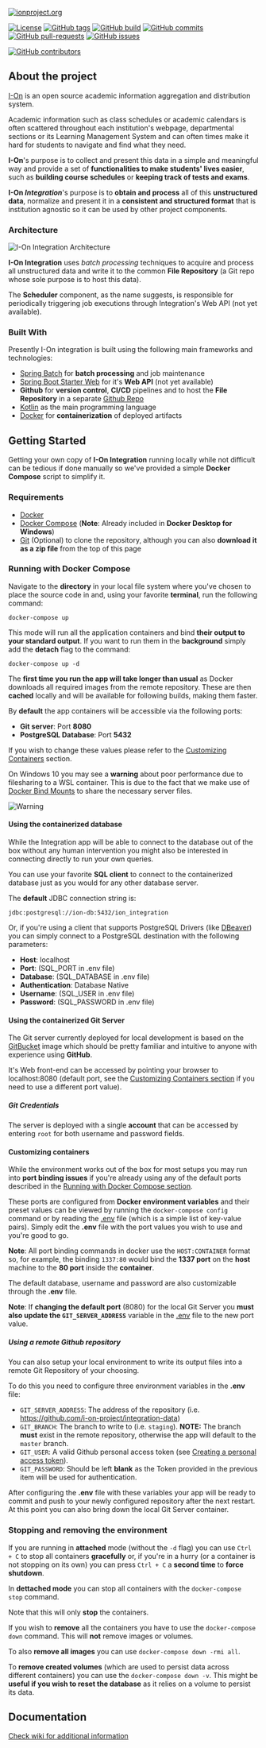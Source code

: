 [![ionproject.org](https://raw.githubusercontent.com/i-on-project/integration/master/img/i-on_logo.png)](https://www.ionproject.org)

[![License](https://img.shields.io/github/license/i-on-project/integration)](https://github.com/i-on-project/integration/blob/master/LICENSE)
[![GitHub tags](https://img.shields.io/github/v/tag/i-on-project/integration)](https://github.com/i-on-project/integration/tags)
[![GitHub build](https://img.shields.io/github/workflow/status/i-on-project/integration/I-On%20Integration%20Staging)](https://github.com/i-on-project/integration/actions?query=branch%3Amaster)
[![GitHub commits](https://img.shields.io/github/last-commit/i-on-project/integration)](https://github.com/i-on-project/integration/commits/master)
[![GitHub pull-requests](https://img.shields.io/github/issues-pr/i-on-project/integration)](https://github.com/i-on-project/integration/pulls/)
[![GitHub issues](https://img.shields.io/github/issues/i-on-project/integration)](https://github.com/i-on-project/integration/issues/)

[![GitHub contributors](https://img.shields.io/github/contributors/i-on-project/integration)](https://github.com/i-on-project/integration/graphs/contributors/)

## About the project
[I-On](https://github.com/i-on-project) is an open source academic information aggregation and distribution system. 

Academic information such as class schedules or academic calendars is often scattered throughout each institution's webpage, departmental sections or its Learning Management System and can often times make it hard for students to navigate and find what they need.

**I-On**'s purpose is to collect and present this data in a simple and meaningful way and provide a set of **functionalities to make students' lives easier**, such as **building course schedules** or **keeping track of tests and exams**.

**I-On _Integration_**'s purpose is to **obtain and process** all of this **unstructured data**, normalize and present it in a **consistent and structured format** that is institution agnostic so it can be used by other project components.

### Architecture

![I-On Integration Architecture](img/ion_integration_architecture.png)

**I-On Integration** uses *batch processing* techniques to acquire and process all unstructured data and write it to the common **File Repository** (a Git repo whose sole purpose is to host this data).

The **Scheduler** component, as the name suggests, is responsible for periodically triggering job executions through Integration's Web API (not yet available).

### Built With
Presently I-On integration is built using the following main frameworks and technologies:
- [Spring Batch](https://spring.io/projects/spring-batch) for **batch processing** and job maintenance
- [Spring Boot Starter Web](https://mvnrepository.com/artifact/org.springframework.boot/spring-boot-starter-web) for it's **Web API** (not yet available)
- **Github** for **version control**, **CI/CD** pipelines and to host the **File Repository** in a separate [Github Repo](https://github.com/i-on-project/integration-data)
- [Kotlin](https://kotlinlang.org/) as the main programming language
- [Docker](https://www.docker.com/) for **containerization** of deployed artifacts

## Getting Started
Getting your own copy of **I-On Integration** running locally while not difficult can be tedious if done manually so we've provided a simple **Docker Compose** script to simplify it.

### Requirements

* [Docker](https://www.docker.com/)
* [Docker Compose](https://docs.docker.com/compose/install/) (**Note**: Already included in **Docker Desktop for Windows**)
* [Git](https://git-scm.com/) (Optional) to clone the repository, although you can also **download it as a zip file** from the top of this page

### Running with Docker Compose
Navigate to the **directory** in your local file system where you've chosen to place the source code in and, using your favorite **terminal**, run the following command: 
```
docker-compose up
```
This mode will run all the application containers and bind **their output to your standard output**. If you want to run them in the **background** simply add the **detach** flag to the command:
```
docker-compose up -d
```

The **first time you run the app will take longer than usual** as Docker downloads all required images from the remote repository. These are then **cached** locally and will be available for following builds, making them faster.

By **default** the app containers will be accessible via the following ports:
- **Git server**: Port **8080**
- **PostgreSQL Database**: Port **5432**

If you wish to change these values please refer to the [Customizing Containers](#customizing-containers) section.

On Windows 10 you may see a **warning** about poor performance due to filesharing to a WSL container. This is due to the fact that we make use of [Docker Bind Mounts](https://docs.docker.com/storage/bind-mounts/) to share the necessary server files.

![Warning](img/bindmountwarning.jpg)

#### Using the containerized database
While the Integration app will be able to connect to the database out of the box without any human intervention you might also be interested in connecting directly to run your own queries.

You can use your favorite **SQL client** to connect to the containerized database just as you would for any other database server.

The **default** JDBC connection string is:
```
jdbc:postgresql://ion-db:5432/ion_integration
```

Or, if you're using a client that supports PostgreSQL Drivers (like [DBeaver](https://dbeaver.io/)) you can simply connect to a PostgreSQL destination with the following parameters:
- **Host**: localhost
- **Port**: (SQL_PORT in .env file)
- **Database**: (SQL_DATABASE in .env file)
- **Authentication**: Database Native
- **Username**: (SQL_USER in .env file)
- **Password**: (SQL_PASSWORD in .env file)

#### Using the containerized Git Server
The Git server currently deployed for local development is based on the [GitBucket](https://github.com/gitbucket/gitbucket) image which should be pretty familiar and intuitive to anyone with experience using **GitHub**.

It's Web front-end can be accessed by pointing your browser to localhost:8080 (default port, see the [Customizing Containers section](#customizing-containers) if you need to use a different port value).

##### Git Credentials
The server is deployed with a single **account** that can be accessed by entering `root` for both username and password fields.

#### Customizing containers
While the environment works out of the box for most setups you may run into **port binding issues** if you're already using any of the default ports described in the [Running with Docker Compose section](#running-with-docker-compose).

These ports are configured from **Docker environment variables** and their preset values can be viewed by running the `docker-compose config` command or by reading the [.env](.env) file (which is a simple list of key-value pairs). Simply edit the **.env** file with the port values you wish to use and you're good to go.

**Note**: All port binding commands in docker use the `HOST:CONTAINER` format so, for example, the binding `1337:80` would bind the **1337 port** on the **host** machine to the **80 port** inside the **container**.

The default database, username and password are also customizable through the **.env** file.

**Note**: If **changing the default port** (8080) for the local Git Server you **must also update the `GIT_SERVER_ADDRESS`** variable in the [.env](.env) file to the new port value.

##### Using a remote Github repository
You can also setup your local environment to write its output files into a remote Git Repository of your choosing. 

To do this you need to configure three environment variables in the **.env** file:
- `GIT_SERVER_ADDRESS`: The address of the repository (i.e. https://github.com/i-on-project/integration-data)
- `GIT_BRANCH`: The branch to write to (i.e. `staging`). **NOTE:** The branch **must** exist in the remote repository, otherwise the app will default to the `master` branch.
- `GIT_USER`: A valid Github personal access token (see [Creating a personal access token](https://docs.github.com/en/github/authenticating-to-github/creating-a-personal-access-token)).
- `GIT_PASSWORD`: Should be left **blank** as the Token provided in the previous item will be used for authentication.

After configuring the **.env** file with these variables your app will be ready to commit and push to your newly configured repository after the next restart. At this point you can also bring down the local Git Server container.

### Stopping and removing the environment
If you are running in **attached** mode (without the `-d` flag) you can use `Ctrl + C` to stop all containers **gracefully** or, if you're in a hurry (or a container is not stopping on its own) you can press `Ctrl + C` a **second time** to **force shutdown**.

In **dettached mode** you can stop all containers with the `docker-compose stop` command.

Note that this will only **stop** the containers.

If you wish to **remove** all the containers you have to use the `docker-compose down` command. This will **not** remove images or volumes.

To also **remove all images** you can use `docker-compose down -rmi all`.

To **remove created volumes** (which are used to persist data across different containers) you can use the `docker-compose down -v`. This might be **useful if you wish to reset the database** as it relies on a volume to persist its data.


## Documentation

[Check wiki for additional information](https://github.com/i-on-project/integration/wiki)
